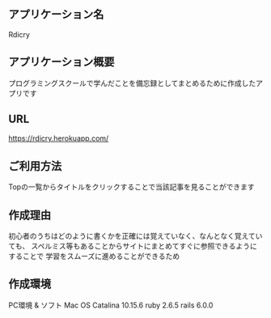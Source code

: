 ## アプリケーション名
Rdicry

## アプリケーション概要
プログラミングスクールで学んだことを備忘録としてまとめるために作成したアプリです

## URL
https://rdicry.herokuapp.com/

## ご利用方法
Topの一覧からタイトルをクリックすることで当該記事を見ることができます

## 作成理由
初心者のうちはどのように書くかを正確には覚えていなく、なんとなく覚えていても、
スペルミス等もあることからサイトにまとめてすぐに参照できるようにすることで
学習をスムーズに進めることができるため

## 作成環境
PC環境 & ソフト
Mac OS Catalina 10.15.6
ruby 2.6.5
rails 6.0.0

